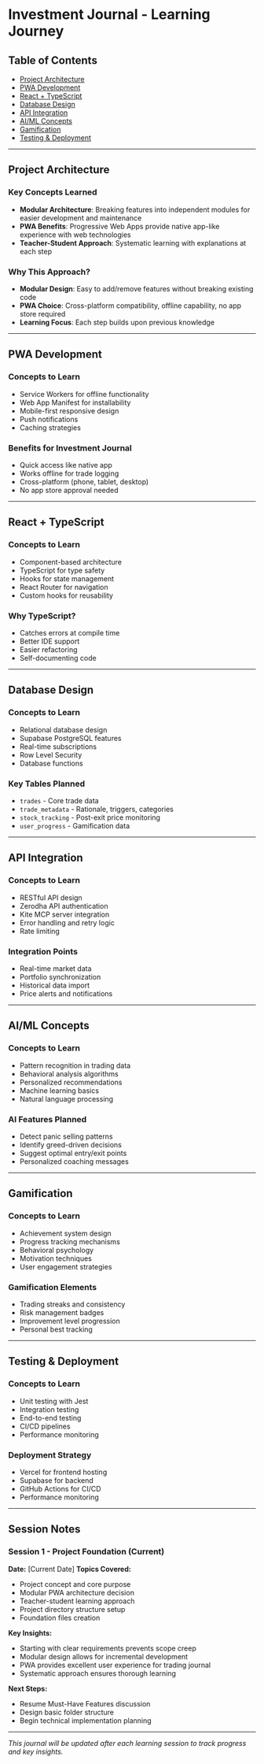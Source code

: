 # Investment Journal - Learning Journey

## Table of Contents
- [Project Architecture](#project-architecture)
- [PWA Development](#pwa-development)
- [React + TypeScript](#react--typescript)
- [Database Design](#database-design)
- [API Integration](#api-integration)
- [AI/ML Concepts](#aiml-concepts)
- [Gamification](#gamification)
- [Testing & Deployment](#testing--deployment)

---

## Project Architecture

### Key Concepts Learned
- **Modular Architecture**: Breaking features into independent modules for easier development and maintenance
- **PWA Benefits**: Progressive Web Apps provide native app-like experience with web technologies
- **Teacher-Student Approach**: Systematic learning with explanations at each step

### Why This Approach?
- **Modular Design**: Easy to add/remove features without breaking existing code
- **PWA Choice**: Cross-platform compatibility, offline capability, no app store required
- **Learning Focus**: Each step builds upon previous knowledge

---

## PWA Development

### Concepts to Learn
- Service Workers for offline functionality
- Web App Manifest for installability
- Mobile-first responsive design
- Push notifications
- Caching strategies

### Benefits for Investment Journal
- Quick access like native app
- Works offline for trade logging
- Cross-platform (phone, tablet, desktop)
- No app store approval needed

---

## React + TypeScript

### Concepts to Learn
- Component-based architecture
- TypeScript for type safety
- Hooks for state management
- React Router for navigation
- Custom hooks for reusability

### Why TypeScript?
- Catches errors at compile time
- Better IDE support
- Easier refactoring
- Self-documenting code

---

## Database Design

### Concepts to Learn
- Relational database design
- Supabase PostgreSQL features
- Real-time subscriptions
- Row Level Security
- Database functions

### Key Tables Planned
- `trades` - Core trade data
- `trade_metadata` - Rationale, triggers, categories
- `stock_tracking` - Post-exit price monitoring
- `user_progress` - Gamification data

---

## API Integration

### Concepts to Learn
- RESTful API design
- Zerodha API authentication
- Kite MCP server integration
- Error handling and retry logic
- Rate limiting

### Integration Points
- Real-time market data
- Portfolio synchronization
- Historical data import
- Price alerts and notifications

---

## AI/ML Concepts

### Concepts to Learn
- Pattern recognition in trading data
- Behavioral analysis algorithms
- Personalized recommendations
- Machine learning basics
- Natural language processing

### AI Features Planned
- Detect panic selling patterns
- Identify greed-driven decisions
- Suggest optimal entry/exit points
- Personalized coaching messages

---

## Gamification

### Concepts to Learn
- Achievement system design
- Progress tracking mechanisms
- Behavioral psychology
- Motivation techniques
- User engagement strategies

### Gamification Elements
- Trading streaks and consistency
- Risk management badges
- Improvement level progression
- Personal best tracking

---

## Testing & Deployment

### Concepts to Learn
- Unit testing with Jest
- Integration testing
- End-to-end testing
- CI/CD pipelines
- Performance monitoring

### Deployment Strategy
- Vercel for frontend hosting
- Supabase for backend
- GitHub Actions for CI/CD
- Performance monitoring

---

## Session Notes

### Session 1 - Project Foundation (Current)
**Date:** [Current Date]
**Topics Covered:**
- Project concept and core purpose
- Modular PWA architecture decision
- Teacher-student learning approach
- Project directory structure setup
- Foundation files creation

**Key Insights:**
- Starting with clear requirements prevents scope creep
- Modular design allows for incremental development
- PWA provides excellent user experience for trading journal
- Systematic approach ensures thorough learning

**Next Steps:**
- Resume Must-Have Features discussion
- Design basic folder structure
- Begin technical implementation planning

---

*This journal will be updated after each learning session to track progress and key insights.*